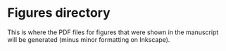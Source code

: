 # Figures directory
This is where the PDF files for figures that were shown in the manuscript
will be generated (minus minor formatting on Inkscape).

